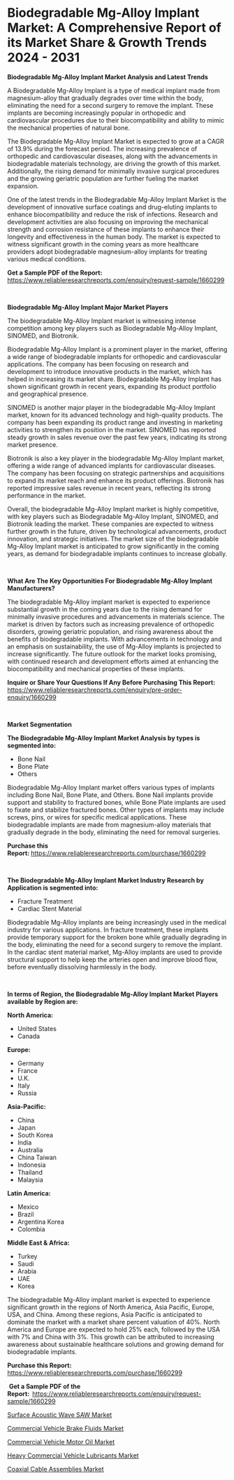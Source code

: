 <p><h1>Biodegradable Mg-Alloy Implant Market: A Comprehensive Report of its Market Share & Growth Trends 2024 - 2031</h1></p><p><strong>Biodegradable Mg-Alloy Implant Market Analysis and Latest Trends</strong></p>
<p><p>A Biodegradable Mg-Alloy Implant is a type of medical implant made from magnesium-alloy that gradually degrades over time within the body, eliminating the need for a second surgery to remove the implant. These implants are becoming increasingly popular in orthopedic and cardiovascular procedures due to their biocompatibility and ability to mimic the mechanical properties of natural bone.</p><p>The Biodegradable Mg-Alloy Implant Market is expected to grow at a CAGR of 13.9% during the forecast period. The increasing prevalence of orthopedic and cardiovascular diseases, along with the advancements in biodegradable materials technology, are driving the growth of this market. Additionally, the rising demand for minimally invasive surgical procedures and the growing geriatric population are further fueling the market expansion.</p><p>One of the latest trends in the Biodegradable Mg-Alloy Implant Market is the development of innovative surface coatings and drug-eluting implants to enhance biocompatibility and reduce the risk of infections. Research and development activities are also focusing on improving the mechanical strength and corrosion resistance of these implants to enhance their longevity and effectiveness in the human body. The market is expected to witness significant growth in the coming years as more healthcare providers adopt biodegradable magnesium-alloy implants for treating various medical conditions.</p></p>
<p><strong>Get a Sample PDF of the Report:&nbsp;</strong> <a href="https://www.reliableresearchreports.com/enquiry/request-sample/1660299">https://www.reliableresearchreports.com/enquiry/request-sample/1660299</a></p>
<p>&nbsp;</p>
<p><strong>Biodegradable Mg-Alloy Implant Major Market Players</strong></p>
<p><p>The biodegradable Mg-Alloy Implant market is witnessing intense competition among key players such as Biodegradable Mg-Alloy Implant, SINOMED, and Biotronik. </p><p>Biodegradable Mg-Alloy Implant is a prominent player in the market, offering a wide range of biodegradable implants for orthopedic and cardiovascular applications. The company has been focusing on research and development to introduce innovative products in the market, which has helped in increasing its market share. Biodegradable Mg-Alloy Implant has shown significant growth in recent years, expanding its product portfolio and geographical presence.</p><p>SINOMED is another major player in the biodegradable Mg-Alloy Implant market, known for its advanced technology and high-quality products. The company has been expanding its product range and investing in marketing activities to strengthen its position in the market. SINOMED has reported steady growth in sales revenue over the past few years, indicating its strong market presence.</p><p>Biotronik is also a key player in the biodegradable Mg-Alloy Implant market, offering a wide range of advanced implants for cardiovascular diseases. The company has been focusing on strategic partnerships and acquisitions to expand its market reach and enhance its product offerings. Biotronik has reported impressive sales revenue in recent years, reflecting its strong performance in the market.</p><p>Overall, the biodegradable Mg-Alloy Implant market is highly competitive, with key players such as Biodegradable Mg-Alloy Implant, SINOMED, and Biotronik leading the market. These companies are expected to witness further growth in the future, driven by technological advancements, product innovation, and strategic initiatives. The market size of the biodegradable Mg-Alloy Implant market is anticipated to grow significantly in the coming years, as demand for biodegradable implants continues to increase globally.</p></p>
<p>&nbsp;</p>
<p><strong>What Are The Key Opportunities For Biodegradable Mg-Alloy Implant Manufacturers?</strong></p>
<p><p>The biodegradable Mg-Alloy implant market is expected to experience substantial growth in the coming years due to the rising demand for minimally invasive procedures and advancements in materials science. The market is driven by factors such as increasing prevalence of orthopedic disorders, growing geriatric population, and rising awareness about the benefits of biodegradable implants. With advancements in technology and an emphasis on sustainability, the use of Mg-Alloy implants is projected to increase significantly. The future outlook for the market looks promising, with continued research and development efforts aimed at enhancing the biocompatibility and mechanical properties of these implants.</p></p>
<p><strong>Inquire or Share Your Questions If Any Before Purchasing This Report:</strong> <a href="https://www.reliableresearchreports.com/enquiry/pre-order-enquiry/1660299">https://www.reliableresearchreports.com/enquiry/pre-order-enquiry/1660299</a></p>
<p>&nbsp;</p>
<p><strong>Market Segmentation</strong></p>
<p><strong>The Biodegradable Mg-Alloy Implant Market Analysis by types is segmented into:</strong></p>
<p><ul><li>Bone Nail</li><li>Bone Plate</li><li>Others</li></ul></p>
<p><p>Biodegradable Mg-Alloy Implant market offers various types of implants including Bone Nail, Bone Plate, and Others. Bone Nail implants provide support and stability to fractured bones, while Bone Plate implants are used to fixate and stabilize fractured bones. Other types of implants may include screws, pins, or wires for specific medical applications. These biodegradable implants are made from magnesium-alloy materials that gradually degrade in the body, eliminating the need for removal surgeries.</p></p>
<p><strong>Purchase this Report:&nbsp;</strong><a href="https://www.reliableresearchreports.com/purchase/1660299">https://www.reliableresearchreports.com/purchase/1660299</a></p>
<p>&nbsp;</p>
<p><strong>The Biodegradable Mg-Alloy Implant Market Industry Research by Application is segmented into:</strong></p>
<p><ul><li>Fracture Treatment</li><li>Cardiac Stent Material</li></ul></p>
<p><p>Biodegradable Mg-Alloy implants are being increasingly used in the medical industry for various applications. In fracture treatment, these implants provide temporary support for the broken bone while gradually degrading in the body, eliminating the need for a second surgery to remove the implant. In the cardiac stent material market, Mg-Alloy implants are used to provide structural support to help keep the arteries open and improve blood flow, before eventually dissolving harmlessly in the body.</p></p>
<p>&nbsp;</p>
<p><strong>In terms of Region, the Biodegradable Mg-Alloy Implant Market Players available by Region are:</strong></p>
<p>
    <p> <strong> North America: </strong>
        <ul>
            <li>United States</li>
            <li>Canada</li>
        </ul>
        </p> 
    <p> <strong> Europe: </strong>
        <ul>
            <li>Germany</li>
            <li>France</li>
            <li>U.K.</li>
            <li>Italy</li>
            <li>Russia</li>
        </ul>
        </p> 
    <p> <strong> Asia-Pacific: </strong>
        <ul>
            <li>China</li>
            <li>Japan</li>
            <li>South Korea</li>
            <li>India</li>
            <li>Australia</li>
            <li>China Taiwan</li>
            <li>Indonesia</li>
            <li>Thailand</li>
            <li>Malaysia</li>
        </ul>
        </p> 
    <p> <strong> Latin America: </strong>
        <ul>
            <li>Mexico</li>
            <li>Brazil</li>
            <li>Argentina Korea</li>
            <li>Colombia</li>
        </ul>
        </p> 
    <p> <strong> Middle East & Africa: </strong>
        <ul>
            <li>Turkey</li>
            <li>Saudi</li>
            <li>Arabia</li>
            <li>UAE</li>
            <li>Korea</li>
        </ul>
    </p>
    </p>
<p><p>The biodegradable Mg-Alloy implant market is expected to experience significant growth in the regions of North America, Asia Pacific, Europe, USA, and China. Among these regions, Asia Pacific is anticipated to dominate the market with a market share percent valuation of 40%. North America and Europe are expected to hold 25% each, followed by the USA with 7% and China with 3%. This growth can be attributed to increasing awareness about sustainable healthcare solutions and growing demand for biodegradable implants.</p></p>
<p><strong>Purchase this Report: </strong><a href="https://www.reliableresearchreports.com/purchase/1660299">https://www.reliableresearchreports.com/purchase/1660299</a></p>
<p>&nbsp;<strong>Get a Sample PDF of the Report:&nbsp;&nbsp;</strong><a href="https://www.reliableresearchreports.com/enquiry/request-sample/1660299">https://www.reliableresearchreports.com/enquiry/request-sample/1660299</a></p>
<p><strong></strong></p>
<p><p><a href="https://view.publitas.com/reportprime-1/surface-acoustic-wave-saw-market-offer-valuable-insights-into-market-size-market-share-market-trends-and-projections-spanning-from-2024-to-2031/">Surface Acoustic Wave SAW Market</a></p><p><a href="https://automatic-knee-4c7.notion.site/Commercial-Vehicle-Brake-Fluids-Market-Offers-Provide-Insightful-Data-for-the-Time-Period-from-2024--9335234104b9499a85ce2851c701bba7">Commercial Vehicle Brake Fluids Market</a></p><p><a href="https://sulfuric-clavicle-d39.notion.site/Commercial-Vehicle-Motor-Oil-Market-Size-Furnishes-Valuable-Information-Encompassing-Market-Share-M-ab937c2d1fbd444abdebfc51a5c7c43e">Commercial Vehicle Motor Oil Market</a></p><p><a href="https://automatic-knee-4c7.notion.site/Heavy-Commercial-Vehicle-Lubricants-Market-with-the-goal-of-estimating-the-market-size-and-future-gr-c7b0c018005e40edba098e46663874ee">Heavy Commercial Vehicle Lubricants Market</a></p><p><a href="https://view.publitas.com/reportprime-1/coaxial-cable-assemblies-market-research-report-provides-thorough-industry-overview-which-offers-an-in-depth-analysis-of-product-trends-and-new-market-divisions/">Coaxial Cable Assemblies Market</a></p></p>